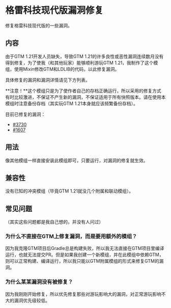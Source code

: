 # 格雷科技现代版漏洞修复
修复格雷科技现代版的一些漏洞。
## 内容
由于GTM 1.21开发人员缺失，导致GTM 1.21的许多良性或恶性漏洞连续数月没有得到修复，为了使我（和其他玩家）能够顺利游玩GTM 1.21，我制作了这个模组，使用Mixin修改GTM和LDLIB的代码，以此修复漏洞。

具体修复的漏洞和漏洞详情请见下方列表。

**注意！**这个模组只是为了使作者自己的存档正确运行，所以采用的修复方式有时比较激进，不保证不产生新的漏洞，不保证适用于所有快照版本。请在使用本模组时注意备份存档（其实玩GTM 1.21本身就应该频繁备份存档）。

目前已修复的漏洞：
- [#3730](https://github.com/GregTechCEu/GregTech-Modern/issues/3730)
- [#1607](https://github.com/GregTechCEu/GregTech-Modern/issues/1607)
## 用法
像其他模组一样直接安装此模组即可，只要运行，对漏洞的修复就生效。
## 兼容性
没有已知的冲突模组（毕竟GTM 1.21就没几个附属和联动模组）。
## 常见问题
（其实这些问题都是我自己想的，并没有人问过）
### 为什么不直接在GTM上修复漏洞，而是要用额外的模组？
因为我克隆GTM项目后Gradle总是构建失败，所以我无法直接在GTM项目里编译运行，也就无法提交PR。但是如果我创建一个新模组，并在此模组中依赖GTM，则可以正常构建、编译运行，所以我只能以GTM附属模组的形式来修复GTM的漏洞。
### 为什么某某漏洞没有被修复？
因为我刚刚开始修复，所以优先修复那些对游玩影响大的漏洞，对正常游玩影响不大的漏洞优先级较低。